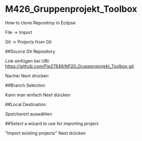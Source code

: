 # M426_Gruppenprojekt_Toolbox

How to clone Repositroy in Eclipse

File -> Import

Git -> Projects from Git

##Source Git Repository

Link einfügen bei URI: https://github.com/Fie27849/M120_Gruppenprojekt_Toolbox.git

Nacher Next drücken

##Branch Selection

Kann man einfach Next dürcken

##Local Destination 

Speicherort auswählen

##Select a wizard to use for importing project

"Import existing projects"
Next drücken
